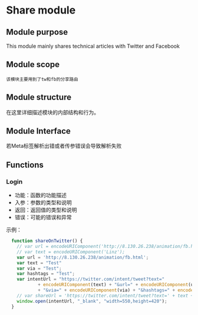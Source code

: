 # Share module

## Module purpose

This module mainly shares technical articles with Twitter and Facebook

## Module scope

```该模块主要用到了tw和fb的分享路由```

## Module structure

在这里详细描述模块的内部结构和行为。

## Module Interface

若Meta标签解析出错或者传参错误会导致解析失败
## Functions

### Login

- 功能：函数的功能描述
- 入参：参数的类型和说明
- 返回：返回值的类型和说明
- 错误：可能的错误和异常

示例：

```javascript
  function shareOnTwitter() {
    // var url = encodeURIComponent('http://8.130.26.238/animation/fb.html');
    // var text = encodeURIComponent('Linz');
    var url = 'http://8.130.26.238/animation/fb.html';
    var text = "Test"
    var via = "Test";
    var hashtags = "Test";
    var intentUrl = "https://twitter.com/intent/tweet?text="
            + encodeURIComponent(text) + "&url=" + encodeURIComponent(url)
            + "&via=" + encodeURIComponent(via) + "&hashtags=" + encodeURIComponent(hashtags);
    // var shareUrl = 'https://twitter.com/intent/tweet?text=' + text + '&url=' + url;
    window.open(intentUrl, "_blank", "width=550,height=420");
  }

```

